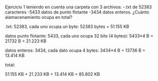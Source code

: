 Ejercicio 1
teniendo en cuenta una carpeta con 3 archivos:
-.txt de 52383 caracteres
-5433 datos de punto flotante
-3434 datos enteros.
¿Cuánto alamacenamiento ocupa en total?

.txt: 
52383, cada uno ocupa un byte: 52383 bytes = 51.155 KB

datos punto flotante:
5433, cada uno ocupa 32 bits (4 bytes): 5433*4 B = 21732 B = 21.223 KB

datos enteros:
3434, cada dato ocupa 4 bytes: 3434*4 B = 13736 B = 13.414 KB

total:

51.155 KB + 21.233 KB + 13.414 KB = 85.802 KB 

